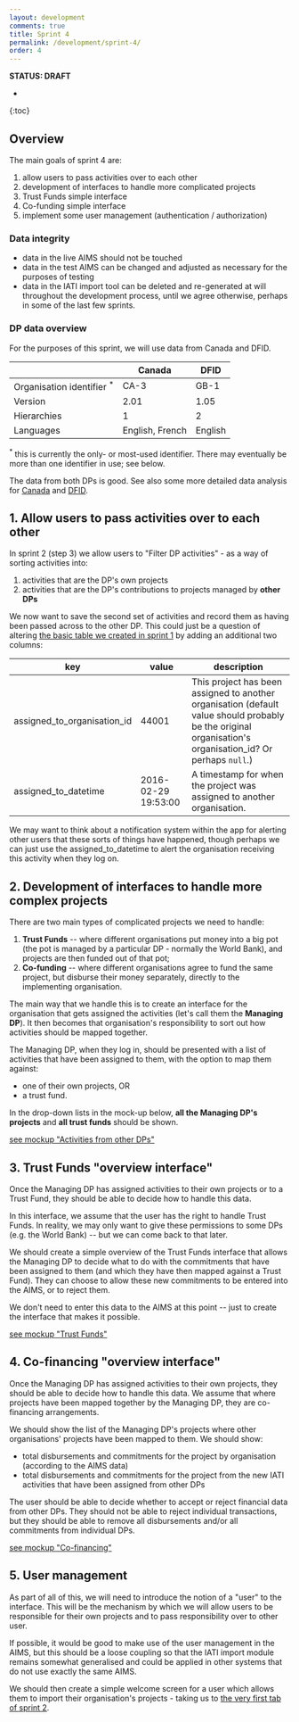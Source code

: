 ```yaml
---
layout: development
comments: true
title: Sprint 4
permalink: /development/sprint-4/
order: 4
---
```


**STATUS: DRAFT**

* 
{:toc}

## Overview

The main goals of sprint 4 are:

1. allow users to pass activities over to each other
2. development of interfaces to handle more complicated projects
3. Trust Funds simple interface
4. Co-funding simple interface
5. implement some user management (authentication / authorization)

### Data integrity

* data in the live AIMS should not be touched
* data in the test AIMS can be changed and adjusted as necessary for the purposes of testing
* data in the IATI import tool can be deleted and re-generated at will throughout the development process, until we agree otherwise, perhaps in some of the last few sprints.

### DP data overview

For the purposes of this sprint, we will use data from Canada and DFID.

|  | Canada | DFID |
| ------ | ------ | ---- |
| Organisation identifier <sup>*</sup> | CA-3 | GB-1 |
| Version | 2.01 | 1.05 |
| Hierarchies | 1 | 2 |
| Languages | English, French | English |

<sup>*</sup> this is currently the only- or most-used identifier. There may eventually be more than one identifier in use; see below.

The data from both DPs is good. See also some more detailed data analysis for [Canada](/data/canada/) and [DFID](/data/dfid/).

## 1. Allow users to pass activities over to each other

In sprint 2 (step 3) we allow users to "Filter DP activities" - as a way of sorting activities into:

1. activities that are the DP's own projects
2. activities that are the DP's contributions to projects managed by **other DPs**

We now want to save the second set of activities and record them as having been passed across to the other DP. This could just be a question of altering [the basic table we created in sprint 1](../sprint-1/#storing-individual-activities) by adding an additional two columns:

| key | value | description |
| --- | ----- | ----------- |
| assigned_to_organisation_id | 44001 | This project has been assigned to another organisation (default value should probably be the original organisation's organisation_id? Or perhaps `null`.) |
| assigned_to_datetime | 2016-02-29 19:53:00 | A timestamp for when the project was assigned to another organisation. |

We may want to think about a notification system within the app for alerting other users that these sorts of things have happened, though perhaps we can just use the assigned_to_datetime to alert the organisation receiving this activity when they log on.

## 2. Development of interfaces to handle more complex projects

There are two main types of complicated projects we need to handle:

1. **Trust Funds** -- where different organisations put money into a big pot (the pot is managed by a particular DP - normally the World Bank), and projects are then funded out of that pot;
2. **Co-funding** -- where different organisations agree to fund the same project, but disburse their money separately, directly to the implementing organisation.

The main way that we handle this is to create an interface for the organisation that gets assigned the activities (let's call them the **Managing DP**). It then becomes that organisation's responsibility to sort out how activities should be mapped together.

The Managing DP, when they log in, should be presented with a list of activities that have been assigned to them, with the option to map them against:

* one of their own projects, OR
* a trust fund.

In the drop-down lists in the mock-up below, **all the Managing DP's projects** and **all trust funds** should be shown.

[see mockup "Activities from other DPs"](http://test.brough.io/bd/sprint4.htm)

## 3. Trust Funds "overview interface"

Once the Managing DP has assigned activities to their own projects or to a Trust Fund, they should be able to decide how to handle this data.

In this interface, we assume that the user has the right to handle Trust Funds. In reality, we may only want to give these permissions to some DPs (e.g. the World Bank) -- but we can come back to that later.

We should create a simple overview of the Trust Funds interface that allows the Managing DP to decide what to do with the commitments that have been assigned to them (and which they have then mapped against a Trust Fund). They can choose to allow these new commitments to be entered into the AIMS, or to reject them.

We don't need to enter this data to the AIMS at this point -- just to create the interface that makes it possible.

[see mockup "Trust Funds"](http://test.brough.io/bd/sprint4.htm)

## 4. Co-financing "overview interface"

Once the Managing DP has assigned activities to their own projects, they should be able to decide how to handle this data. We assume that where projects have been mapped together by the Managing DP, they are co-financing arrangements.

We should show the list of the Managing DP's projects where other organisations' projects have been mapped to them. We should show:

* total disbursements and commitments for the project by organisation (according to the AIMS data)
* total disbursements and commitments for the project from the new IATI activities that have been assigned from other DPs

The user should be able to decide whether to accept or reject financial data from other DPs. They should not be able to reject individual transactions, but they should be able to remove all disbursements and/or all commitments from individual DPs.

[see mockup "Co-financing"](http://test.brough.io/bd/sprint4.htm)

## 5. User management

As part of all of this, we will need to introduce the notion of a "user" to the interface. This will be the mechanism by which we will allow users to be responsible for their own projects and to pass responsibility over to other user.

If possible, it would be good to make use of the user management in the AIMS, but this should be a loose coupling so that the IATI import module remains somewhat generalised and could be applied in other systems that do not use exactly the same AIMS.

We should then create a simple welcome screen for a user which allows them to import their organisation's projects - taking us to [the very first tab of sprint 2](http://test.brough.io/bd/sprint2.htm).
